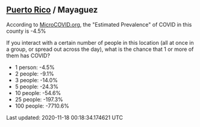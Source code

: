 
## [Puerto Rico](/united-states/puerto-rico) / Mayaguez

According to [MicroCOVID.org](http://microcovid.org),
the "Estimated Prevalence" of COVID in this county is -4.5%

If you interact with a certain number of people in this location
(all at once in a group, or spread out across the day), what is the chance that
1 or more of them has COVID?

- 1 person: -4.5%
- 2 people: -9.1%
- 3 people: -14.0%
- 5 people: -24.3%
- 10 people: -54.6%
- 25 people: -197.3%
- 100 people: -7710.6%

Last updated: 2020-11-18 00:18:34.174621 UTC
